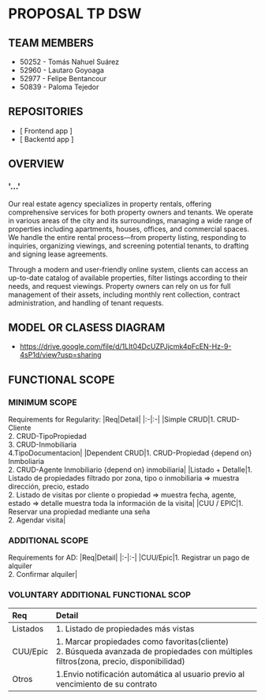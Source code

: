 # PROPOSAL TP DSW



## TEAM MEMBERS
* 50252 - Tomás Nahuel Suárez
* 52960 - Lautaro Goyoaga
* 52977 - Felipe Bentancour
* 50839 - Paloma Tejedor



## REPOSITORIES
* [ Frontend app ]
* [ Backentd app ]



## OVERVIEW

### '...'

Our real estate agency specializes in property rentals, offering comprehensive services for both property owners and tenants. We operate in various areas of the city and its surroundings, managing a wide range of properties including apartments, houses, offices, and commercial spaces. We handle the entire rental process—from property listing, responding to inquiries, organizing viewings, and screening potential tenants, to drafting and signing lease agreements.

Through a modern and user-friendly online system, clients can access an up-to-date catalog of available properties, filter listings according to their needs, and request viewings. Property owners can rely on us for full management of their assets, including monthly rent collection, contract administration, and handling of tenant requests.



## MODEL OR CLASESS DIAGRAM
* https://drive.google.com/file/d/1LIt04DcUZPJjcmk4pFcEN-Hz-9-4sP1d/view?usp=sharing



## FUNCTIONAL SCOPE

### MINIMUM SCOPE
Requirements for Regularity:
|Req|Detail|
|:-|:-|
  |Simple CRUD|1. CRUD-Cliente<br>2. CRUD-TipoPropiedad<br>3. CRUD-Inmobiliaria<br>4.TipoDocumentacion|
|Dependent CRUD|1. CRUD-Propiedad {depend on} Inmboliaria<br>2. CRUD-Agente Inmobiliario {depend on} inmobiliaria|
|Listado + Detalle|1. Listado de propiedades filtrado por zona, tipo o inmobiliaria => muestra dirección, precio, estado<br>2. Listado de visitas por cliente o propiedad => muestra fecha, agente, estado => detalle muestra toda la información de la visita|
|CUU / EPIC|1. Reservar una propiedad mediante una seña<br>2. Agendar visita|


### ADDITIONAL SCOPE
Requirements for AD:
|Req|Detail|
|:-|:-|
|CUU/Epic|1. Registrar un pago de alquiler<br>2. Confirmar alquiler|


### VOLUNTARY ADDITIONAL FUNCTIONAL SCOP
|Req|Detail|
|:-|:-|
|Listados |1. Listado de propiedades más vistas|
|CUU/Epic|1. Marcar propiedades como favoritas(cliente)<br>2. Búsqueda avanzada de propiedades con múltiples filtros(zona, precio, disponibilidad)|
|Otros|1.Envio notificación automática al usuario previo al vencimiento de su contrato|
